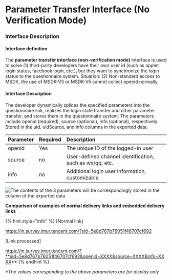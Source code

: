 # Parameter Transfer Interface \(No Verification Mode\)

### Interface Description

#### Interface definition <a id="jie-kou-ding-yi"></a>

The **parameter transfer interface \(non-verification mode\)** interface is used to solve \(1\) third-party developers have their own user id \(such as applet login status, facebook login, etc.\), but they want to synchronize the login status to the questionnaire system. Situation: \(2\) Non-standard access to MSDK, the use of MSDK-V3 or MSDK-V5 cannot collect openid normally.

#### Interface Description <a id="jie-kou-shuo-ming-1"></a>

The developer dynamically splices the specified parameters into the questionnaire link, realizes the login state transfer and other parameter transfer, and stores them in the questionnaire system. The parameters include openid \(required\), source \(optional\), info \(optional\), respectively Stored in the uid, uidSource, and info columns in the exported data.

| Parameter | Required | Description |
| :--- | :--- | :--- |
| openid | Yes | The unique ID of the logged-in user |
| source | no | User-defined channel identification, such as wx/qq, etc. |
| info | no | Additional login user information, customizable |

![The contents of the 3 parameters will be correspondingly stored in the column of the exported data](https://gblobscdn.gitbook.com/assets%2F-Lnu1UZ4dgrL0WcgooHk%2F-M8xZPotFdHz1N16Lc8D%2F-M8x_Ces9PS6wJu2iMhz%2Fimage.png?alt=media&token=4885e15a-8fe4-467d-8087-f9ba0bbbbd7f)

**Comparison of examples of normal delivery links and embedded delivery links**

{% hint style="info" %}
\[Normal link\]

https://in.survey.imur.tencent.com/?sid=5e8d767b76051f46707cf692

\[Link processed\]

 https://in.survey.imur.tencent.com/?**sid=5e8d767b76051f46707cf692&openid=XXXX&source=XXXX&info=XXXX**
{% endhint %}



_\*The values ​​corresponding to the above parameters are for display only_  



